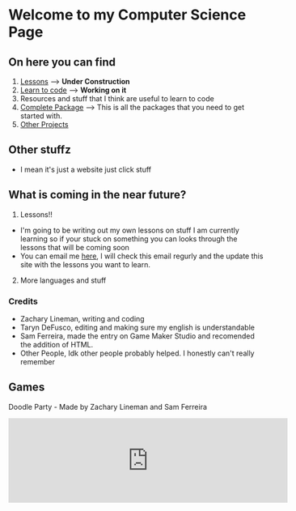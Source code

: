 # Welcome to my Computer Science Page

## On here you can find
1. [Lessons](./lessonsPage) --> **Under Construction**
2. [Learn to code](./CODING) --> **Working on it**
5. Resources and stuff that I think are useful to learn to code
6. [Complete Package](https://github.com/Zxtreme03/ComputerScience/releases/tag/1.0.0) --> This is all the packages that you need to get started with.
7. [Other Projects](./projects) 

## Other stuffz
- I mean it's just a website just click stuff

## What is coming in the near future?
1. Lessons!!
- I'm going to be writing out my own lessons on stuff I am currently learning so if your stuck on something you can looks through the lessons that will be coming soon
- You can email me [here](mailto:zachary.lineman0@gmail.com), I will check this email regurly and the update this site with the lessons you want to learn.
2. More languages and stuff

### Credits
- Zachary Lineman, writing and coding
- Taryn DeFusco, editing and making sure my english is understandable
- Sam Ferreira, made the entry on Game Maker Studio and recomended the addition of HTML.
- Other People, Idk other people probably helped. I honestly can't really remember

## Games
Doodle Party - Made by Zachary Lineman and Sam Ferreira
<iframe src="https://itch.io/embed/516247?linkback=true&amp;dark=true" width="552" height="167" frameborder="0"></iframe>

